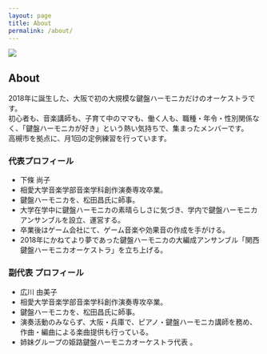 ```yaml
---
layout: page
title: About
permalink: /about/
---
```


<img src="{{ site.baseurl }}/assets/kenhamo.jpg" class="profile">


## About
2018年に誕生した、大阪で初の大規模な鍵盤ハーモニカだけのオーケストラです。  
初心者も、音楽講師も、子育て中のママも、働く人も、職種・年令・性別関係なく、「鍵盤ハーモニカが好き」という熱い気持ちで、集まったメンバーです。  
高槻市を拠点に、月1回の定例練習を行っています。  

### 代表プロフィール
- 下條  尚子
- 相愛大学音楽学部音楽学科創作演奏専攻卒業。
- 鍵盤ハーモニカを、松田昌氏に師事。
- 大学在学中に鍵盤ハーモニカの素晴らしさに気づき、学内で鍵盤ハーモニカアンサンブルを設立、運営する。
- 卒業後はゲーム会社にて、ゲーム音楽や効果音の作成を手がける。
- 2018年にかねてより夢であった鍵盤ハーモニカの大編成アンサンブル「関西鍵盤ハーモニカオーケストラ」を立ち上げる。


### 副代表 プロフィール
- 広川 由美子
- 相愛大学音楽学部音楽学科創作演奏専攻卒業。
- 鍵盤ハーモニカを、松田昌氏に師事。
- 演奏活動のみならず、大阪・兵庫で、ピアノ・鍵盤ハーモニカ講師を務め、作曲・編曲による楽曲提供も行っている。
- 姉妹グループの姫路鍵盤ハーモニカオーケストラ代表 。


